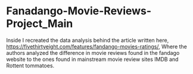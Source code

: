 # Fanadango-Movie-Reviews-Project_Main

Inside I recreated the data analysis behind the article written here, https://fivethirtyeight.com/features/fandango-movies-ratings/,
Where the authors analyzed the difference in movie reviews found in the fandago website to the ones found in mainstream movie review
sites IMDB and Rottent tommatoes.
